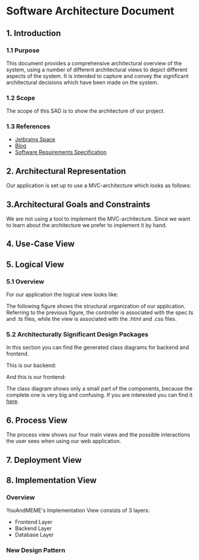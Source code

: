 # Software Architecture Document

## 1. Introduction
### 1.1 Purpose
This document provides a comprehensive architectural overview of the system,
using a number of different architectural views to depict different aspects of the system.
It is intended to capture and convey the significant architectural decisions which have been made on the system.

### 1.2 Scope
The scope of this SAD is to show the architecture of our project.

### 1.3 References
- [Jetbrains Space](https://youandmeme.jetbrains.space/)
- [Blog](https://blog.youandmeme.de/)
- [Software Requirements Specification](https://youandmeme.jetbrains.space/p/youandmeme/documents/Documentation/a/Software-Requirement-Specification-SRS)

## 2. Architectural Representation
Our application is set up to use a MVC-architecture which looks as follows:



## 3.Architectural Goals and Constraints

We are not using a tool to implement the MVC-architecture. Since we want to learn about the architecture we prefer to implement it by hand.

## 4. Use-Case View


## 5. Logical View

### 5.1 Overview

For our application the logical view looks like:


The following figure shows the structural organization of our application. Referring to the previous figure, the controller is associated with the spec.ts and .ts files, while the view is associated with the .html and .css files.


### 5.2 Architecturally Significant Design Packages

In this section you can find the generated class diagrams for backend and frontend.

This is our backend:

And this is our frontend:

The class diagram shows only a small part of the components, because the complete one is very big and confusing. If you are interested you can find it [here](https://youandmeme.jetbrains.space/p/youandmeme/documents/Documentation/a/ClassDiagramFrontendpng).

## 6. Process View
The process view shows our four main views and the possible interactions the user sees when using our web application.


## 7. Deployment View


## 8. Implementation View

### Overview

YouAndMEME's Implementation View consists of 3 layers:

* Frontend Layer
* Backend Layer
* Database Layer


### New Design Pattern